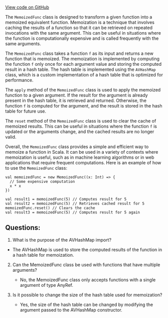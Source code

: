 [View code on GitHub](sigmastate-interpreterhttps://github.com/ScorexFoundation/sigmastate-interpreter/common/shared/src/main/scala/scalan/util/MemoizedFunc.scala)

The `MemoizedFunc` class is designed to transform a given function into a memoized equivalent function. Memoization is a technique that involves caching the results of a function so that it can be retrieved on repeated invocations with the same argument. This can be useful in situations where the function is computationally expensive and is called frequently with the same arguments.

The `MemoizedFunc` class takes a function `f` as its input and returns a new function that is memoized. The memoization is implemented by computing the function `f` only once for each argument value and storing the computed result in a hash table. The hash table is implemented using the `AVHashMap` class, which is a custom implementation of a hash table that is optimized for performance.

The `apply` method of the `MemoizedFunc` class is used to apply the memoized function to a given argument. If the result for the argument is already present in the hash table, it is retrieved and returned. Otherwise, the function `f` is computed for the argument, and the result is stored in the hash table for future use.

The `reset` method of the `MemoizedFunc` class is used to clear the cache of memoized results. This can be useful in situations where the function `f` is updated or the arguments change, and the cached results are no longer valid.

Overall, the `MemoizedFunc` class provides a simple and efficient way to memoize a function in Scala. It can be used in a variety of contexts where memoization is useful, such as in machine learning algorithms or in web applications that require frequent computations. Here is an example of how to use the `MemoizedFunc` class:

```
val memoizedFunc = new MemoizedFunc((x: Int) => {
  // Some expensive computation
  x * x
})

val result1 = memoizedFunc(5) // Computes result for 5
val result2 = memoizedFunc(5) // Retrieves cached result for 5
memoizedFunc.reset() // Clears the cache
val result3 = memoizedFunc(5) // Computes result for 5 again
```
## Questions: 
 1. What is the purpose of the AVHashMap import?
   - The AVHashMap is used to store the computed results of the function in a hash table for memoization.

2. Can the MemoizedFunc class be used with functions that have multiple arguments?
   - No, the MemoizedFunc class only accepts functions with a single argument of type AnyRef.

3. Is it possible to change the size of the hash table used for memoization?
   - Yes, the size of the hash table can be changed by modifying the argument passed to the AVHashMap constructor.